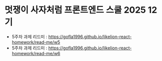 # 멋쟁이 사자처럼 프론트엔드 스쿨 2025 12기

- 5주차 과제 리드미 : https://gofla1996.github.io/likelion-react-homework/read-me/w5
- 5주차 과제 리드미 : https://gofla1996.github.io/likelion-react-homework/read-me/w6
